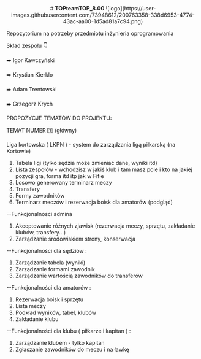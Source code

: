 <div align="center">
#
<b>TOPteamTOP_8.00</b>
![logo](https://user-images.githubusercontent.com/73948612/200763358-338d6953-4774-43ac-aa00-1d5ad81a7c94.png)
</div>

Repozytorium na potrzeby przedmiotu inżynieria oprogramowania

Skład zespołu :point_down:


:arrow_right: Igor Kawczyński

:arrow_right: Krystian Kierklo

:arrow_right: Adam Trentowski

:arrow_right: Grzegorz Krych


PROPOZYCJE TEMATÓW DO PROJEKTU:

TEMAT NUMER :one: (główny)

Liga kortowska ( LKPN ) - system do zarządzania ligą piłkarską (na Kortowie)
1. Tabela ligi (tylko sędzia może zmieniać dane, wyniki itd)
2. Lista zespołów - wchodzisz w jakiś klub i tam masz pole i kto na jakiej pozycji gra, forma itd itp jak w Fifie
3. Losowo generowany terminarz meczy
4. Transfery
5. Formy zawodników
6. Terminarz meczów i rezerwacja boisk dla amatorów (podgląd)


--Funkcjonalnosci admina
1. Akceptowanie różnych zjawisk (rezerwacja meczy, sprzętu, zakładanie klubów, transfery...)
2. Zarządzanie środowiskiem strony, konserwacja

--Funkcjonalności dla sędziów :
1. Zarządzanie tabela (wyniki)
2. Zarządzanie formami zawodnik
3. Zarządzanie wartością zawodników do transferów

--Funkcjonalności dla amatorów :
1. Rezerwacja boisk i sprzętu
2. Lista meczy
3. Podkład wyników, tabel, klubów
4. Zakładanie klubu

--Funkcjonalności dla klubu ( piłkarze i kapitan ) :
1. Zarządzanie klubem - tylko kapitan
2. Zgłaszanie zawodników do meczu i na ławkę



